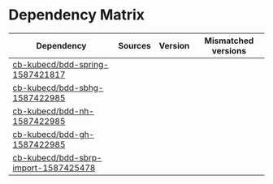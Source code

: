 # Dependency Matrix

Dependency | Sources | Version | Mismatched versions
---------- | ------- | ------- | -------------------
[cb-kubecd/bdd-spring-1587421817](https://github.com/cb-kubecd/bdd-spring-1587421817.git) |  | []() | 
[cb-kubecd/bdd-sbhg-1587422985](https://github.com/cb-kubecd/bdd-sbhg-1587422985.git) |  | []() | 
[cb-kubecd/bdd-nh-1587422985](https://github.com/cb-kubecd/bdd-nh-1587422985.git) |  | []() | 
[cb-kubecd/bdd-gh-1587422985](https://github.com/cb-kubecd/bdd-gh-1587422985.git) |  | []() | 
[cb-kubecd/bdd-sbrp-import-1587425478](https://github.com/cb-kubecd/bdd-sbrp-import-1587425478.git) |  | []() | 
